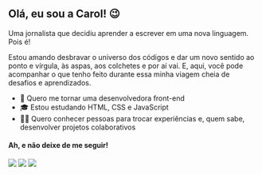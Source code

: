## Olá, eu sou a Carol! 😉

Uma jornalista que decidiu aprender a escrever em uma nova linguagem. Pois é!

Estou amando desbravar o universo dos códigos e dar um novo sentido ao ponto e vírgula, às aspas, aos colchetes e por aí vai. E, aqui, você pode acompanhar o que tenho feito durante essa minha viagem cheia de desafios e aprendizados. 

- 🚀 Quero me tornar uma desenvolvedora front-end
- 🎓 Estou estudando HTML, CSS e JavaScript
- 👋🏻 Quero conhecer pessoas para trocar experiências e, quem sabe, desenvolver projetos colaborativos

#### Ah, e não deixe de me seguir!

[<img src="https://img.shields.io/badge/linkedin-%230077B5.svg?&style=for-the-badge&logo=linkedin&logoColor=white" />](https://www.linkedin.com/in/carolinefr) 
[<img src = "https://img.shields.io/badge/instagram-%23E4405F.svg?&style=for-the-badge&logo=instagram&logoColor=white">](https://www.instagram.com/carolinef_)
[<img src="https://img.shields.io/badge/medium-%2312100E.svg?&style=for-the-badge&logo=medium&logoColor=white" />](https://medium.com/@carolinefranca)  
